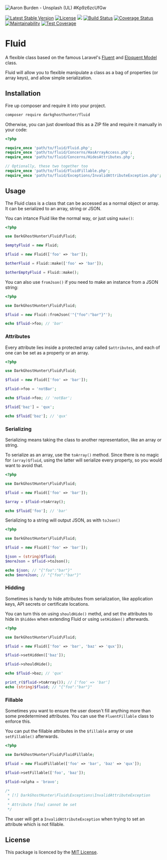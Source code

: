![
Aaron Burden - Unsplash (UL) #Kp9z6zcUfGw](https://images.unsplash.com/photo-1471879832106-c7ab9e0cee23?ixlib=rb-1.2.1&ixid=eyJhcHBfaWQiOjEyMDd9&auto=format&fit=crop&w=1280&h=400&q=80)

[![Latest Stable Version](https://poser.pugx.org/darkghosthunter/fluid/v/stable)](https://packagist.org/packages/darkghosthunter/fluid) [![License](https://poser.pugx.org/darkghosthunter/fluid/license)](https://packagist.org/packages/darkghosthunter/fluid)
![](https://img.shields.io/packagist/php-v/darkghosthunter/fluid.svg) [![Build Status](https://travis-ci.com/DarkGhostHunter/Fluid.svg?branch=master)](https://travis-ci.com/DarkGhostHunter/Fluid) [![Coverage Status](https://coveralls.io/repos/github/DarkGhostHunter/Fluid/badge.svg?branch=master)](https://coveralls.io/github/DarkGhostHunter/Fluid?branch=master) [![Maintainability](https://api.codeclimate.com/v1/badges/75d03e2ee12a047b8a02/maintainability)](https://codeclimate.com/github/DarkGhostHunter/Fluid/maintainability) [![Test Coverage](https://api.codeclimate.com/v1/badges/75d03e2ee12a047b8a02/test_coverage)](https://codeclimate.com/github/DarkGhostHunter/Fluid/test_coverage)


# Fluid

A flexible class based on the famous Laravel's [Fluent](https://github.com/Illuminate/Support/blob/master/Fluent.php) and [Eloquent Model](https://github.com/laravel/framework/blob/master/src/Illuminate/Database/Eloquent/Model.php) class.

Fluid will allow you to flexible manipulate a class as a bag of properties (or array keys), and allow simple serialization.

## Installation

Fire up composer and require it into your project.

```bash
composer require darkghosthunter/fluid
```

Otherwise, you can just download this as a ZIP file and require it manually in your code:

```php
<?php

require_once 'path/to/fluid/Fluid.php';
require_once 'path/to/fluid/Concerns/HasArrayAccess.php';
require_once 'path/to/fluid/Concerns/HidesAttributes.php';

// Optionally, these two together too
require_once 'path/to/fluid/FluidFillable.php';
require_once 'path/to/fluid/Exceptions/InvalidAttributeException.php';
```

## Usage

The Fluid class is a class that can be accessed as a normal object or array. It can be serialized to an array, string or JSON.

You can intance Fluid like the normal way, or just using `make()`:

```php
<?php

use DarkGhostHunter\Fluid\Fluid;

$emptyFluid = new Fluid;

$fluid = new Fluid(['foo' => 'bar']);

$otherFluid = Fluid::make(['foo' => 'bar']);

$otherEmptyFluid = Fluid::make();
```

You can also use `fromJson()` if you need to make an instance from a JSON string:

```php
<?php

use DarkGhostHunter\Fluid\Fluid;

$fluid = new Fluid::fromJson('"{"foo":"bar"}"');

echo $fluid->foo; // 'bar'
```
 

### Attributes

Every attribute lies inside a protected array called `$attributes`, and each of one can be set as a property or an array.

```php
<?php

use DarkGhostHunter\Fluid\Fluid;

$fluid = new Fluid(['foo' => 'bar']);

$fluid->foo = 'notBar';

echo $fluid->foo; // 'notBar';

$fluid['baz'] = 'qux';

echo $fluid['baz']; // 'qux'
```

### Serializing

Serializing means taking the class to another representation, like an array or string.

To serialize as an array, use the `toArray()` method. Since there is no magic for `(array)$fluid`, using the latter will serialize every property, so you would want to avoid that.

```php
<?php 

use DarkGhostHunter\Fluid\Fluid;

$fluid = new Fluid(['foo' => 'bar']);

$array = $fluid->toArray();

echo $fluid['foo']; // 'bar'
```

Serializing to a string will output JSON, as with `toJson()`

```php
<?php 

use DarkGhostHunter\Fluid\Fluid;

$fluid = new Fluid(['foo' => 'bar']);

$json = (string)$fluid;
$moreJson = $fluid->toJson();

echo $json; // "{"foo":"bar"}"
echo $moreJson; // "{"foo":"bar"}"
```

### Hidding

Sometimes is handy to hide attributes from serialization, like application keys, API secrets or certificate locations.

You can turn this on using `shouldHide()` methd, and set the attributes to hide in `$hidden` when extending Fluid or using `setHidden()` afterwards.

```php
<?php 

use DarkGhostHunter\Fluid\Fluid;

$fluid = new Fluid(['foo' => 'bar', 'baz' => 'qux']);

$fluid->setHidden(['baz']);

$fluid->shouldHide();

echo $fluid->baz; // 'qux'

print_r($fluid->toArray()); // ['foo' => 'bar']
echo (string)$fluid; // "{"foo":"bar"}"
```

### Fillable

Sometimes you want to ensure the user doesn't fill anything more than some predetermined attributes. You can use the `FluentFillable` class to enforce this.

You can put the fillable attributes in the `$fillable` array or use `setFillable()` afterwards.

```php
<?php

use DarkGhostHunter\Fluid\FluidFillable;

$fluid = new FluidFillable(['foo' => 'bar', 'baz' => 'qux']);

$fluid->setFillable(['foo', 'baz']);

$fluid->alpha = 'bravo';

/*
 * [!] DarkGhostHunter\Fluid\Exceptions\InvalidAttributeException
 * 
 * Attribute [foo] cannot be set
 */
```

The user will get a `InvalidAttributeException` when trying to set an attribute which is not fillable.

## License

This package is licenced by the [MIT License](LICENSE).
